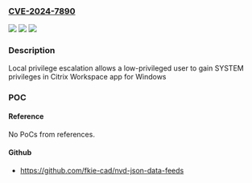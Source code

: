 ### [CVE-2024-7890](https://cve.mitre.org/cgi-bin/cvename.cgi?name=CVE-2024-7890)
![](https://img.shields.io/static/v1?label=Product&message=Citrix%20Workspace%20app%20for%20Windows&color=blue)
![](https://img.shields.io/static/v1?label=Version&message=Current%20Release%20(CR)%200%3C%202405%20&color=brighgreen)
![](https://img.shields.io/static/v1?label=Vulnerability&message=n%2Fa&color=brighgreen)

### Description

Local privilege escalation allows a low-privileged user to gain SYSTEM privileges in Citrix Workspace app for Windows

### POC

#### Reference
No PoCs from references.

#### Github
- https://github.com/fkie-cad/nvd-json-data-feeds

